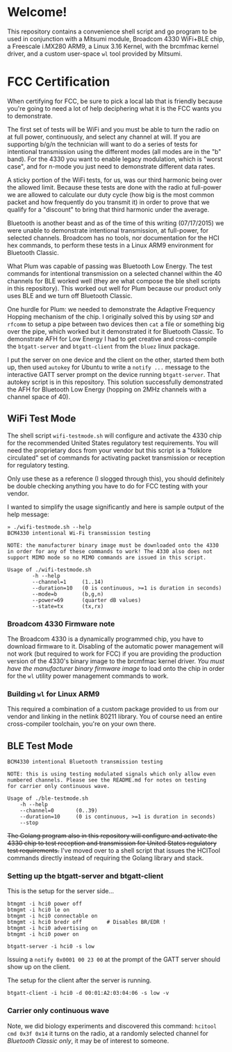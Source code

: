 # Welcome!
This repository contains a convenience shell script and go program to be used in conjunction with a Mitsumi
module, Broadcom 4330 WiFi+BLE chip, a Freescale i.MX280 ARM9, a Linux 3.16 Kernel, with the brcmfmac kernel
driver, and a custom user-space `wl` tool provided by Mitsumi.

# FCC Certification

When certifying for FCC, be sure to pick a local lab that is friendly because you're going to need a lot of
help deciphering what it is the FCC wants you to demonstrate.

The first set of tests will be WiFi and you must be able to turn the radio on at full power, continuously, and select any channel at will. If you are supporting b/g/n the technician will want to do a series of tests for intentional transmission using the different modes (all modes are in the "b" band). For the 4330 you want to enable legacy modulation, which is "worst case", and for n-mode you just need to demonstrate different data rates.

A sticky portion of the WiFi tests, for us, was our third harmonic being over the allowed limit. Because
these tests are done with the radio at full-power we are allowed to calculate our duty cycle (how big is the
most common packet and how frequently do you transmit it) in order to prove that we qualify for a "discount"
to bring that third harmonic under the average.

Bluetooth is another beast and as of the time of this writing (07/17/2015) we were unable to demonstrate
intentional transmission, at full-power, for selected channels. Broadcom has no tools, nor documentation for
the HCI hex commands, to perform these tests in a Linux ARM9 environment for Bluetooth Classic.

What Plum was capable of passing was Bluetooth Low Energy. The test commands for intentional transmission on
a selected channel within the 40 channels for BLE worked well (they are what compose the ble shell scripts
in this repository). This worked out well for Plum because our product only uses BLE and we turn off
Bluetooth Classic.

One hurdle for Plum: we needed to demonstrate the Adaptive Frequency Hopping mechanism of the chip. I originally solved this by using `SDP` and `rfcomm` to setup a pipe between two devices then `cat` a file or something big over the pipe, which worked but it demonstrated it for Bluetooth Classic. To demonstrate AFH for Low Energy I had to get creative and cross-compile the `btgatt-server` and `btgatt-client` from the `bluez` linux package.

I put the server on one device and the client on the other, started them both up, then used `autokey` for
Ubuntu to write a `notify ...` message to the interactive GATT server prompt on the device running
`btgatt-server`. That autokey script is in this repository. This solution successfully demonstrated the AFH
for Bluetooth Low Energy (hopping on 2MHz channels with a channel space of 40).

## WiFi Test Mode
The shell script `wifi-testmode.sh` will configure and activate the 4330 chip for the recommended United
States regulatory test requirements. You will need the proprietary docs from your vendor but this script is
a "folklore circulated" set of commands for activating packet transmission or reception for regulatory
testing.

Only use these as a reference (I slogged through this), you should definitely be double checking anything
you have to do for FCC testing with your vendor.

I wanted to simplify the usage significantly and here is sample output of the help message:

```
» ./wifi-testmode.sh --help
BCM4330 intentional Wi-Fi transmission testing

NOTE: the manufacturer binary image must be downloaded onto the 4330
in order for any of these commands to work! The 4330 also does not
support MIMO mode so no MIMO commands are issued in this script.

Usage of ./wifi-testmode.sh
        -h --help
        --channel=1     (1..14)
        --duration=10   (0 is continuous, >=1 is duration in seconds)
        --mode=b        (b,g,n)
        --power=69      (quarter dB values)
        --state=tx      (tx,rx)
```

### Broadcom 4330 Firmware note
The Broadcom 4330 is a dynamically programmed chip, you have to download firmware to it. Disabling of the
automatic power management will not work (but required to work for FCC) if you are providing the production
version of the 4330's binary image to the brcmfmac kernel driver. *You must have the manufacturer binary
firmware image* to load onto the chip in order for the `wl` utility power management commands to work.

### Building `wl` for Linux ARM9
This required a combination of a custom package provided to us from our vendor and linking in the netlink 80211 library. You of course need an entire cross-compiler toolchain, you're on your own there.

## BLE Test Mode

```
BCM4330 intentional Bluetooth transmission testing

NOTE: this is using testing modulated signals which only allow even
numbered channels. Please see the README.md for notes on testing
for carrier only continuous wave.

Usage of ./ble-testmode.sh
    -h --help
    --channel=0       (0..39)
    --duration=10     (0 is continuous, >=1 is duration in seconds)
    --stop
```

~~The Golang program also in this repository will configure and activate the 4330 chip to test reception and
transmission for United States regulatory test requirements.~~ I've moved over to a shell script that issues
the HCITool commands directly instead of requiring the Golang library and stack.

### Setting up the btgatt-server and btgatt-client

This is the setup for the server side...

```
btmgmt -i hci0 power off 
btmgmt -i hci0 le on
btmgmt -i hci0 connectable on
btmgmt -i hci0 bredr off        # Disables BR/EDR !
btmgmt -i hci0 advertising on
btmgmt -i hci0 power on

btgatt-server -i hci0 -s low
```

Issuing a `notify 0x0001 00 23 00` at the prompt of the GATT server should show up on the client.

The setup for the client after the server is running.

`btgatt-client -i hci0 -d 00:01:A2:03:04:06 -s low -v`

### Carrier only continuous wave
Note, we did biology experiments and discovered this command: `hcitool cmd 0x3f 0x14` it turns on the radio,
at a randomly selected channel for *Bluetooth Classic only*, it may be of interest to someone.
